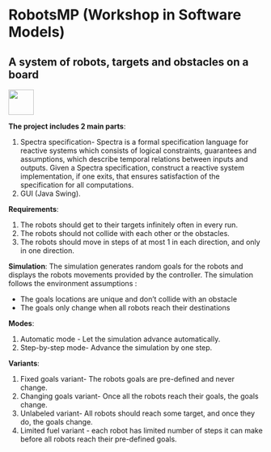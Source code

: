 # RobotsMP (Workshop in Software Models)
  ## A system of robots, targets and obstacles on a board
  
  <img src="https://github.com/nirgorentau/RobotsMP/blob/229d808f581c2ed457897e515f2a51f5fc300db3/simulator.png" width="50" height="50">

**The project includes 2 main parts**:
1. Spectra specification- Spectra is a formal specification language for reactive systems which consists of logical constraints,
guarantees and assumptions, which describe temporal relations between inputs and outputs. Given a Spectra specification, construct a reactive
system implementation, if one exits, that ensures satisfaction of the specification for all computations.
2. GUI (Java Swing).

**Requirements**:
1. The robots should get to their targets infinitely often in every run.
2. The robots should not collide with each other or the obstacles.
3. The robots should move in steps of at most 1 in each direction, and only in one direction.

**Simulation**: 
The simulation generates random goals for the robots and displays the robots movements provided by the controller.
The simulation follows the environment assumptions : 
  - The goals locations are unique and don’t collide with an obstacle 
  - The goals only change when all robots reach their destinations 

**Modes**:
1. Automatic mode - Let the simulation advance automatically. 
2. Step-by-step mode- Advance the simulation by one step.

**Variants**:
1. Fixed goals variant- The robots goals are pre-defined and never change.
2. Changing goals variant- Once all the robots reach their goals, the goals change.
3. Unlabeled variant- All robots should reach some target, and once they do, the goals change.
4. Limited fuel variant - each robot has limited number of steps it can make before all robots reach their pre-defined goals.



